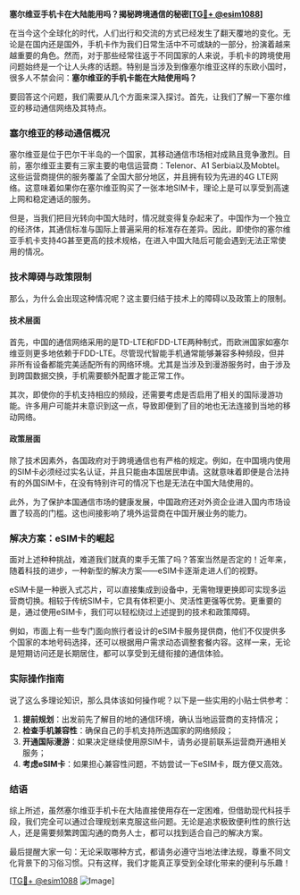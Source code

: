 **塞尔维亚手机卡在大陆能用吗？揭秘跨境通信的秘密[[TG💪+ @esim1088](https://t.me/s/esim1088)]**

在当今这个全球化的时代，人们出行和交流的方式已经发生了翻天覆地的变化。无论是在国内还是国外，手机卡作为我们日常生活中不可或缺的一部分，扮演着越来越重要的角色。然而，对于那些经常往返于不同国家的人来说，手机卡的跨境使用问题始终是一个让人头疼的话题。特别是当涉及到像塞尔维亚这样的东欧小国时，很多人不禁会问：**塞尔维亚的手机卡能在大陆使用吗？**

要回答这个问题，我们需要从几个方面来深入探讨。首先，让我们了解一下塞尔维亚的移动通信网络及其特点。

### 塞尔维亚的移动通信概况

塞尔维亚是位于巴尔干半岛的一个国家，其移动通信市场相对成熟且竞争激烈。目前，塞尔维亚主要有三家主要的电信运营商：Telenor、A1 Serbia以及Mobtel。这些运营商提供的服务覆盖了全国大部分地区，并且拥有较为先进的4G LTE网络。这意味着如果你在塞尔维亚购买了一张本地SIM卡，理论上是可以享受到高速上网和稳定通话的服务。

但是，当我们把目光转向中国大陆时，情况就变得复杂起来了。中国作为一个独立的经济体，其通信标准与国际上普遍采用的标准存在差异。因此，即使你的塞尔维亚手机卡支持4G甚至更高的技术规格，在进入中国大陆后可能会遇到无法正常使用的情况。

### 技术障碍与政策限制

那么，为什么会出现这种情况呢？这主要归结于技术上的障碍以及政策上的限制。

#### 技术层面
首先，中国的通信网络采用的是TD-LTE和FDD-LTE两种制式，而欧洲国家如塞尔维亚则更多地依赖于FDD-LTE。尽管现代智能手机通常能够兼容多种频段，但并非所有设备都能完美适配所有的网络环境。尤其是当涉及到漫游服务时，由于涉及到跨国数据交换，手机需要额外配置才能正常工作。

其次，即使你的手机支持相应的频段，还需要考虑是否启用了相关的国际漫游功能。许多用户可能并未意识到这一点，导致即便到了目的地也无法连接到当地的移动网络。

#### 政策层面
除了技术因素外，各国政府对于跨境通信也有严格的规定。例如，在中国境内使用的SIM卡必须经过实名认证，并且只能由本国居民申请。这就意味着即便是合法持有的外国SIM卡，在没有特别许可的情况下也是无法在中国大陆使用的。

此外，为了保护本国通信市场的健康发展，中国政府还对外资企业进入国内市场设置了较高的门槛。这也间接影响了境外运营商在中国开展业务的能力。

### 解决方案：eSIM卡的崛起

面对上述种种挑战，难道我们就真的束手无策了吗？答案当然是否定的！近年来，随着科技的进步，一种新型的解决方案——eSIM卡逐渐走进人们的视野。

eSIM卡是一种嵌入式芯片，可以直接集成到设备中，无需物理更换即可实现多运营商切换。相较于传统SIM卡，它具有体积更小、灵活性更强等优势。更重要的是，通过使用eSIM卡，我们可以轻松绕过上述提到的技术和政策障碍。

例如，市面上有一些专门面向旅行者设计的eSIM卡服务提供商，他们不仅提供多个国家的本地号码选择，还可以根据用户需求动态调整套餐内容。这样一来，无论是短期访问还是长期居住，都可以享受到无缝衔接的通信体验。

### 实际操作指南

说了这么多理论知识，那么具体该如何操作呢？以下是一些实用的小贴士供参考：

1. **提前规划**：出发前先了解目的地的通信环境，确认当地运营商的支持情况；
2. **检查手机兼容性**：确保自己的手机支持所选国家的网络频段；
3. **开通国际漫游**：如果决定继续使用原SIM卡，请务必提前联系运营商开通相关服务；
4. **考虑eSIM卡**：如果担心兼容性问题，不妨尝试一下eSIM卡，既方便又高效。

### 结语

综上所述，虽然塞尔维亚手机卡在大陆直接使用存在一定困难，但借助现代科技手段，我们完全可以通过合理规划来克服这些问题。无论是追求极致便利性的旅行达人，还是需要频繁跨国沟通的商务人士，都可以找到适合自己的解决方案。

最后提醒大家一句：无论采取哪种方式，都请务必遵守当地法律法规，尊重不同文化背景下的习俗习惯。只有这样，我们才能真正享受到全球化带来的便利与乐趣！

[[TG💪+ @esim1088](https://t.me/s/esim1088) ![Image](https://i.postimg.cc/4NQfJmqS/Snipaste-2025-05-13-00-14-12.png)]